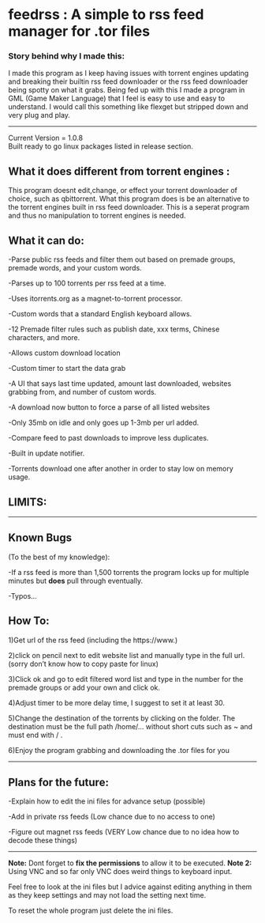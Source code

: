 <h1>feedrss : A simple to rss feed manager for .tor files</h1>
<h3>Story behind why I made this:</h3>
I made this program as I keep having issues with torrent engines updating and breaking their builtin rss feed downloader or the rss feed downloader being spotty on what it grabs. Being fed up with this I made a program in GML (Game Maker Language) that I feel is easy to use and easy to understand.
I would call this something like flexget but stripped down and very plug and play.
<hr>
</hr>
Current Version = 1.0.8 <br>
Built ready to go linux packages listed in release section.
<h2><strong>What it does different from torrent engines :</strong></h2>
This program doesnt edit,change, or effect your torrent downloader of choice, such as qbittorrent. What this program does is be an alternative to the torrent engines built in rss feed downloader. This is a seperat program and thus no manipulation to torrent engines is needed.
<h2><strong>What it can do:</strong></h2>

-Parse public rss feeds and filter them out based on premade groups, premade words, and your custom words.

-Parses up to 100 torrents per rss feed at a time. 

-Uses itorrents.org as a magnet-to-torrent processor. 

-Custom words that a standard English keyboard allows.

-12 Premade filter rules such as publish date, xxx terms, Chinese characters, and more.

-Allows custom download location 

-Custom timer to start the data grab

-A UI that says last time updated, amount last downloaded, websites grabbing from, and number of custom words.

-A download now button to force a parse of all listed websites

-Only 35mb on idle and only goes up 1-3mb per url added.

-Compare feed to past downloads to improve less duplicates.

-Built in update notifier.

-Torrents download one after another in order to stay low on memory usage.

<h2>LIMITS:</h2>

----

<h2>Known Bugs</h2> (To the best of my knowledge):

-If a rss feed is more than 1,500 torrents the program locks up for multiple minutes but <strong>does</strong> pull through eventually.

-Typos… 

<h2>How To:</h2>

1)Get url of the rss feed (including the https://www.)

2)click on pencil next to edit website list and manually type in the full url. (sorry don’t know how to copy paste for linux)

3)Click ok and go to edit filtered word list and type in the number for the premade groups or add your own and click ok.

4)Adjust timer to be more delay time, I suggest to set it at least 30.

5)Change the destination of the torrents by clicking on the folder. The destination must be the full path /home/… without short cuts such as ~ and must end with / .

6)Enjoy the program grabbing and downloading the .tor files for you

<hr>
</hr>
<h2>Plans for the future:</h2>

-Explain how to edit the ini files for advance setup (possible)

-Add in private rss feeds (Low chance due to no access to one)

-Figure out magnet rss feeds (VERY Low chance due to no idea how to decode these things)

<hr>
</hr>

<strong>Note:</strong> Dont forget to <strong>fix the permissions</strong> to allow it to be executed.
<strong>Note 2:</strong> Using VNC and so far only VNC does weird things to keyboard input.

Feel free to look at the ini files but I advice against editing anything in them as they keep settings and may not load the setting next time.



To reset the whole program just delete the ini files.

